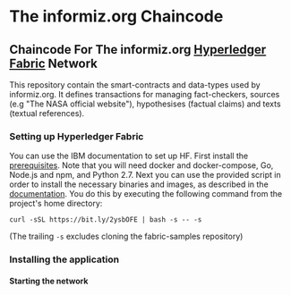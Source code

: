 # The informiz.org Chaincode
## Chaincode For The informiz.org [Hyperledger Fabric](https://www.ibm.com/blockchain/hyperledger "IBM") Network
This repository contain the smart-contracts and data-types used by informiz.org. It defines transactions for managing 
fact-checkers, sources (e.g "The NASA official website"), hypothesises (factual claims) and texts (textual references).

### Setting up Hyperledger Fabric
You can use the IBM documentation to set up HF. 
First install the [prerequisites](https://hyperledger-fabric.readthedocs.io/en/latest/prereqs.html). Note that you will 
need docker and docker-compose, Go, Node.js and npm, and Python 2.7.
Next you can use the provided script in order to install the necessary binaries and images, as described in the 
[documentation](https://hyperledger-fabric.readthedocs.io/en/latest/install.html). You do this by executing the 
following command from the project's home directory:

`curl -sSL https://bit.ly/2ysbOFE | bash -s -- -s`

(The trailing `-s` excludes cloning the fabric-samples repository)

### Installing the application
#### Starting the network
 